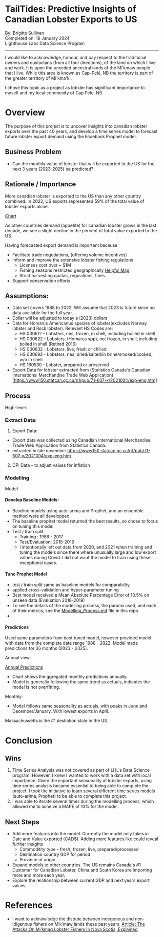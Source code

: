 # TailTides: Predictive Insights of Canadian Lobster Exports to US

By: Brigitte Sullivan</br>
Completed on:  19 January 2024 </br>
Lighthouse Labs Data Science Program</br>

----
I would like to acknowledge, honour, and pay respect to the traditional owners and custodians (from all four directions), of the land on which I live and work. It is upon the unceded ancestral lands of the Mi’kmaw people that I live. While this area is known as Cap-Pelé, NB the territory is part of the greater territory of Mi'kma'ki.

I chose this topic as a project as lobster has significant importance to myself and my local community of Cap Pele, NB.  

# Overview

The purpose of this project is to uncover insights into canadian lobster exports over the past 40 years, and develop a time series model to forecast future lobster export demand using the Facebook Prophet model. 

## Business Problem
* Can the monthly value of lobster that will be exported to the US for the next 3 years (2023-2025) be predicted?

## Rationale / Importance

More canadian lobster is exported to the US than any other country combined. In 2022, US exports represented 59% of the total value of lobster exports alone. 

[Chart](https://github.com/brigittesullivan/w30-final-lhl-project/blob/main/images/Percent_Export_US.png)

As other countries demand (appetite) for canadian lobster grows in the last decade, we see a slight decline in the percent of total value exported to the US.

Having forecasted export demand is important because:
* Facilitate trade negotiations, (offering volume incentives)
* Inform and improve the extensive lobster fishing regulations 
    * Licenses cost over ~ $1M 
    * Fishing seasons restricted geographically [Helpful Map](https://www.fisherkingseafoods.com/wp-content/uploads/2021/01/Lobster-Tear-Sheet-map.pdf)
    * Strict harvesting quotas, regulations, fines
* Support conservation efforts


## Assumptions:
* Data set covers 1988 to 2022. Will assume that 2023 is future since no data available for the full year.
* Dollar will be adjusted to today's (2023) dollars
* Data for Homarus Americanus species of lobster(excludes Norway lobster and Rock lobster). Relevant HS Codes are: 
    * HS 030612 - Lobsters, nes, frozen, in shell, including boiled in shell
    * HS 030622 - Lobsters, (Homarus spp), not frozen, in shell, including boiled in shell (Retired 2016)
    * HS 030632 - Lobsters, live, fresh or chilled
    * HS 030692 - Lobsters, nes, dried/salted/in brine/smoked/cooked, w/n in shell 
    * HS 160530 - Lobster, prepared or preserved
* Export Data for lobster extracted from (Statistics Canada's Canadian International Merchandise Trade Web Application)[https://www150.statcan.gc.ca/n1/pub/71-607-x/2021004/exp-eng.htm]

## Process

High-level:

### Extract Data:

1. Export Data: 
* Export data was collected using Canadian International Merchandise Trade Web Application from Statistics Canada.
* extracted in late november 
https://www150.statcan.gc.ca/n1/pub/71-607-x/2021004/exp-eng.htm
2. CPI Data - to adjust values for inflation

### Modelling
Model
#### Develop Baseline Models:
* Baseline models using auto-arima and Prophet, and an ensemble method were all developped
* The baseline prophet model returned the best results, so chose to focus on tuning this model.
* Test / train split:
    * Training : 1988 - 2017
    * Test/Evaluation: 2018-2019
    * I intentionally left out data from 2020, and 2021 when training and tuning the models since there where unusually large and low export values during Covid. I did not want the model to train using these exceptional cases. 

#### Tune Prophet Model
* test / train split same as baseline models for comparability
* applied cross-validation and hyper-parameter tuning
* Best model received a Mean Absolute Percentage Error of 10.5% on unseen data (Evaluation 2018-2019)
* To see the details of the modelling process, the params used, and each of their metrics, see the [Modelling_Process.md](https://github.com/brigittesullivan/w30-final-lhl-project/blob/main/Modelling_Process.md) file in this repo. 
* 
#### Predictions
Used same parameters from best tuned model, however provided model with data from the complete date range 1988 - 2022. Model made predictions for 36 months (2023 - 2025). 

Annual view:

[Annual Predictions](https://github.com/brigittesullivan/w30-final-lhl-project/blob/main/images/Annual_Forecast_.png)

* Chart shows the ggregated monthly predictions annually. 
* Model is generally following the same trend as actuals, indicates the model is not overfitting.


Monthly: 
* Model follows same seasonality as actuals, with peaks in June and December/January. With lowest exports in April. 

Massachussetts is the #1 destiation state in the US. 

# Conclusion

## Wins

1. Time Series Analysis was not covered as part of LHL's Data Science program. However, I knew I wanted to work with a data set with local importance. Given the important seasonality of lobster exports, using time series analysis became essential to being able to complete the project. I took the initiative to learn several different time series models (auto-arima, Prophet) to be able to complete this project.
2. I was able to iterate several times during the modelling process, which allowed me to acheive a MAPE of 10% for the model. 

## Next Steps

* Add more features into the model. Currently the model only takes in Date and Value exported (CAD$). Adding more features like could reveal further insights
    * Commoditity type - fresh, frozen, live, prepared/processed
    * Destination country GDP for period
    * Province of origin
* Expand models to other countries. The US remains Canada's #1 Customer for Canadian Lobster, China and South Korea are importing more and more each year.
* Explore the relationship between current GDP and next years export values.

# References

* I want to acknowledge the dispute between indegenous and non-idigenous fishers on Mik'maw lands these past years. [Article: The Attacks On Mi’kmaq Lobster Fishers In Nova Scotia, Explained](https://www.refinery29.com/en-ca/2020/10/10111352/nova-scotia-lobster-dispute-explained#:~:text=For%20five%20weeks%20now%2C%20Mi,outside%20the%20province's%20commercial%20season.)
